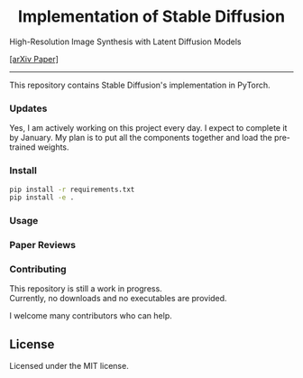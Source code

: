 <h1 align="center">Implementation of Stable Diffusion</h1>

High-Resolution Image Synthesis with Latent Diffusion Models

[[arXiv Paper]](https://arxiv.org/pdf/2205.06175.pdf)

---

This repository contains Stable Diffusion's implementation in PyTorch.

### Updates
Yes, I am actively working on this project every day. I expect to complete it by January. My plan is to put all the components together and load the pre-trained weights.


### Install

```bash
pip install -r requirements.txt
pip install -e .
```

### Usage

### Paper Reviews

### Contributing

This repository is still a work in progress.<br>
Currently, no downloads and no executables are provided.

I welcome many contributors who can help.

## License
Licensed under the MIT license.